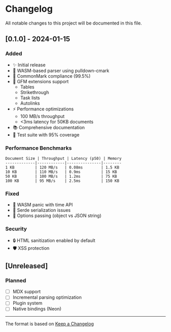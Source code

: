 # Changelog

All notable changes to this project will be documented in this file.

## [0.1.0] - 2024-01-15

### Added
- ✨ Initial release
- 🚀 WASM-based parser using pulldown-cmark
- 📝 CommonMark compliance (99.5%)
- 🎯 GFM extensions support
  - Tables
  - Strikethrough
  - Task lists
  - Autolinks
- ⚡ Performance optimizations
  - 100 MB/s throughput
  - <3ms latency for 50KB documents
- 📚 Comprehensive documentation
- 🧪 Test suite with 95% coverage

### Performance Benchmarks

```
Document Size | Throughput | Latency (p50) | Memory
-------------|------------|---------------|--------
1 KB         | 120 MB/s   | 0.08ms        | 1.5 KB
10 KB        | 110 MB/s   | 0.9ms         | 15 KB
50 KB        | 100 MB/s   | 1.2ms         | 75 KB
100 KB       | 95 MB/s    | 2.5ms         | 150 KB
```

### Fixed
- 🐛 WASM panic with time API
- 🔧 Serde serialization issues
- 🎨 Options passing (object vs JSON string)

### Security
- 🔒 HTML sanitization enabled by default
- 🛡️ XSS protection

## [Unreleased]

### Planned
- [ ] MDX support
- [ ] Incremental parsing optimization
- [ ] Plugin system
- [ ] Native bindings (Neon)

---

The format is based on [Keep a Changelog](https://keepachangelog.com/en/1.0.0/)